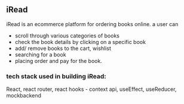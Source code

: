 ## iRead

iRead is an ecommerce platform for ordering books online.
a user can
- scroll through various categories of books
- check the book details by clicking on a specific book
- add/ remove books to the cart, wishlist
- searching for a book
- placing order and pay for the book.

### tech stack used in building iRead: 
React, react router, react hooks - context api, useEffect, useReducer, mockbackend
